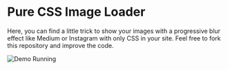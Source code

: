 # Pure CSS Image Loader
Here, you can find a little trick to show your images with a progressive blur effect like Medium or Instagram with only CSS in your site. Feel free to fork this repository and improve the code.

![Demo Running](http://gifyu.com/images/demo86c07.gif)
